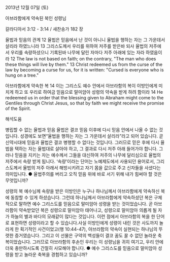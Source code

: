 2013년 12월 07일 (토)

아브라함에게 약속된 복인 성령님



갈라디아서 3:12 - 3:14 / 새찬송가 182 장


율법과 믿음의 관계
12 율법은 믿음에서 난 것이 아니니 율법을 행하는 자는 그 가운데서 살리라 하였느니라 13 그리스도께서 우리를 위하여 저주를 받은바 되사 율법의 저주에서 우리를 속량하셨으니 기록된바 나무에 달린 자마다 저주 아래에 있는 자라 하였음이라
12 The law is not based on faith; on the contrary, "The man who does these things will live by them." 13 Christ redeemed us from the curse of the law by becoming a curse for us, for it is written: "Cursed is everyone who is hung on a tree."

아브라함에게 약속한 복
14 이는 그리스도 예수 안에서 아브라함의 복이 이방인에게 미치게 하고 또 우리로 하여금 믿음으로 말미암아 성령의 약속을 받게 하려 함이라
14 He redeemed us in order that the blessing given to Abraham might come to the Gentiles through Christ Jesus, so that by faith we might receive the promise of the Spirit.

해석도움





병립할 수 없는 율법과 믿음
율법은 결코 믿음 이후에 다시 믿음 안에서 나올 수 없는 것입니다. 성경에도 보면“율법을 행하는 자는 그 가운데서 살리라”라고 되어 있습니다. 곧 신약시대에 믿음과 율법은 결코 병행할 수 없다는 것입니다. 그러므로 믿은 후에 다시 율법을 택하는 자는 율법대로 살아야 하고, 그 결과로 다시 저주 아래 들어가야 합니다. 그러나 믿음을 지키는 자는 예수께서 그들을 대신하여 저주의 나무에 달리심으로 율법의 저주에서 속량 받게 됩니다. ‘속량’이라는 단어는 노예제도에서 사용되던 용어로서, 그리스도께서 율법의 저주 아래서 해방시키려고 자기 몸을 값으로 주고 신자들을 사셨다는 의미입니다.
● 율법주의를 버리고 오직 믿음 위에 바로 서기 위해 내가 힘써야 할 것은 무엇입니까?

성령의 복
예수님께 속량을 받은 이방인은 누구나 하나님께서 아브라함에게 약속하신 복에 동참할 수 있게 하셨습니다. 그런데 하나님께서 아브라함에게 약속하셨던 복은 구체적으로 말하면 예수 그리스도를 믿음으로 말미암아 성령을 받는 것이었습니다. 곧 아브라함이 약속받았던 복은 성령으로 말미암아 태어나고, 성령으로 말미암아 의롭게 될 자가 하늘의 별과 바다의 모래같이 많다는 것입니다. 이런 점에서 아브라함의 복을 한 단어로 표현하면 성령이라고 할 수 있습니다.사실 이방인에게 성령이 내린 것은 사도까지 놀라게 한 획기적인 사건이었고(행 10:44-47), 아브라함의 약속이 실현되는 하나님의 뚜렷한 증거였습니다. 그리고 이 선물은 구약의 백성들이 결코 꿈도 꿀 수 없던 놀라운 축복이었습니다. 그러므로 아브라함의 후손인 우리는 이 성령님을 귀히 여기고, 우리 안에 더욱 충만하시도록 간절히 사모해야 합니다.
● 예수 그리스도를 믿음으로 말미암아 성령을 받고 놀라운 축복을 경험하고 있습니까?